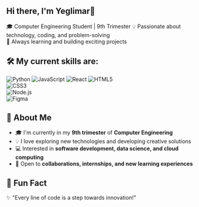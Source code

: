 ## Hi there, I'm Yeglimar👋

🎓 Computer Engineering Student | 9th Trimester 💡 Passionate about technology, coding, and problem-solving  
🚀 Always learning and building exciting projects  

## 🛠️ My current skills are:
![Python](https://img.shields.io/badge/Python-3776AB?style=for-the-badge&logo=python&logoColor=white)
![JavaScript](https://img.shields.io/badge/JavaScript-F7DF1E?style=for-the-badge&logo=javascript&logoColor=black)
![React](https://img.shields.io/badge/React-61DAFB?style=for-the-badge&logo=react&logoColor=black)
![HTML5](https://img.shields.io/badge/HTML5-E34F26?style=for-the-badge&logo=html5&logoColor=white)  
![CSS3](https://img.shields.io/badge/CSS3-1572B6?style=for-the-badge&logo=css3&logoColor=white)  
![Node.js](https://img.shields.io/badge/Node.js-43853D?style=for-the-badge&logo=node.js&logoColor=white)  
![Figma](https://img.shields.io/badge/Figma-F24E1E?style=for-the-badge&logo=figma&logoColor=white)  


## 🌱 About Me  
- 🎓 I'm currently in my **9th trimester** of **Computer Engineering**  
- 💡 I love exploring new technologies and developing creative solutions  
- 💻 Interested in **software development, data science, and cloud computing**  
- 🚀 Open to **collaborations, internships, and new learning experiences**  

## 🎯 Fun Fact  
✨ "Every line of code is a step towards innovation!"  
